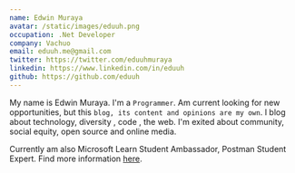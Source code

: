 ```yaml
---
name: Edwin Muraya
avatar: /static/images/eduuh.png
occupation: .Net Developer
company: Vachuo
email: eduuh.me@gmail.com
twitter: https://twitter.com/eduuhmuraya
linkedin: https://www.linkedin.com/in/eduuh
github: https://github.com/eduuh
---
```


My name is Edwin Muraya. I'm a `Programmer`. Am current looking for new opportunities, but this `blog, its content and opinions are my own`. I blog about technology, diversity , code , the web. I'm exited about community, social equity, open source and online media.

Currently am also Microsoft Learn Student Ambassador, Postman Student Expert. Find more information [here](https://eduuh.github.io/about).
